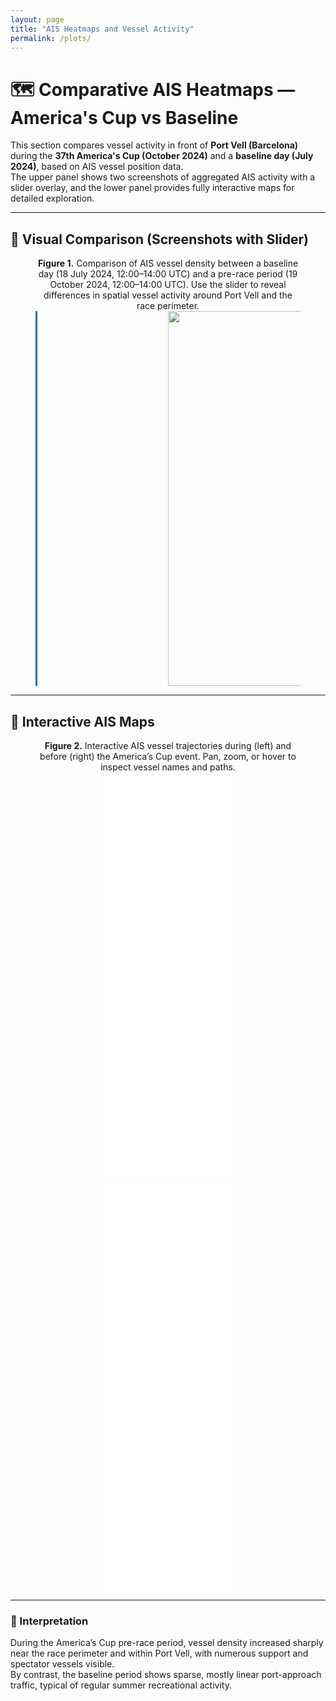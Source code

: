 ```yaml
---
layout: page
title: "AIS Heatmaps and Vessel Activity"
permalink: /plots/
---
```


# 🗺️ Comparative AIS Heatmaps — America's Cup vs Baseline

This section compares vessel activity in front of **Port Vell (Barcelona)** during the **37th America's Cup (October 2024)** and a **baseline day (July 2024)**, based on AIS vessel position data.  
The upper panel shows two screenshots of aggregated AIS activity with a slider overlay, and the lower panel provides fully interactive maps for detailed exploration.

---

## 🔹 Visual Comparison (Screenshots with Slider)

<figure style="text-align:center;">
  <figcaption>
    <strong>Figure 1.</strong> Comparison of AIS vessel density between a baseline day (18 July 2024, 12:00–14:00 UTC) and a pre-race period (19 October 2024, 12:00–14:00 UTC).  
    Use the slider to reveal differences in spatial vessel activity around Port Vell and the race perimeter.
  </figcaption>

  <div class="img-comp-container" id="imgCompContainer"
       style="position:relative; height:600px; max-width:1000px; margin:auto; overflow:hidden;">
	<img src="{{ site.baseurl }}/plots/heatmap_A_baseline_20240718_1200_1400.png"
     	style="position:absolute; width:100%; height:auto;" />
	<img src="{{ site.baseurl }}/plots/heatmap_B_prerace_20241019_1200_1400.png"
    	 style="position:absolute; width:100%; height:auto; clip:rect(0,500px,600px,0);" id="topImage"/>
    <div id="slider"
         style="position:absolute; z-index:9; cursor:ew-resize; width:40px; height:100%;
                background-color:rgba(255,255,255,0.5); border-left:3px solid #0077b6;"></div>
  </div>
</figure>

<script>
// simple interactive image comparison slider
const slider = document.getElementById("slider");
const container = document.getElementById("imgCompContainer");
const topImage = document.getElementById("topImage");
let clicked = false;

slider.addEventListener("mousedown", () => clicked = true);
window.addEventListener("mouseup", () => clicked = false);
window.addEventListener("mousemove", e => {
  if (!clicked) return;
  const rect = container.getBoundingClientRect();
  let x = e.clientX - rect.left;
  x = Math.max(0, Math.min(x, rect.width));
  slider.style.left = `${x}px`;
  topImage.style.clip = `rect(0, ${x}px, ${rect.height}px, 0)`;
});
</script>

---

## 🔹 Interactive AIS Maps

<figure style="text-align:center;">
  <figcaption>
    <strong>Figure 2.</strong> Interactive AIS vessel trajectories during (left) and before (right) the America’s Cup event.  
    Pan, zoom, or hover to inspect vessel names and paths.
  </figcaption>

  <div style="display:flex; flex-wrap:wrap; justify-content:center; gap:10px;">
    <iframe src="{{ site.baseurl }}/plots/heatmap_B_prerace_20241019_1200_1400.html"
            width="49%" height="650" style="border:none; border-radius:10px;"></iframe>
    <iframe src="{{ site.baseurl }}/plots/heatmap_A_baseline_20240718_1200_1400.html"
            width="49%" height="650" style="border:none; border-radius:10px;"></iframe>
  </div>
</figure>

---

### 🧭 Interpretation
During the America’s Cup pre-race period, vessel density increased sharply near the race perimeter and within Port Vell, with numerous support and spectator vessels visible.  
By contrast, the baseline period shows sparse, mostly linear port-approach traffic, typical of regular summer recreational activity.